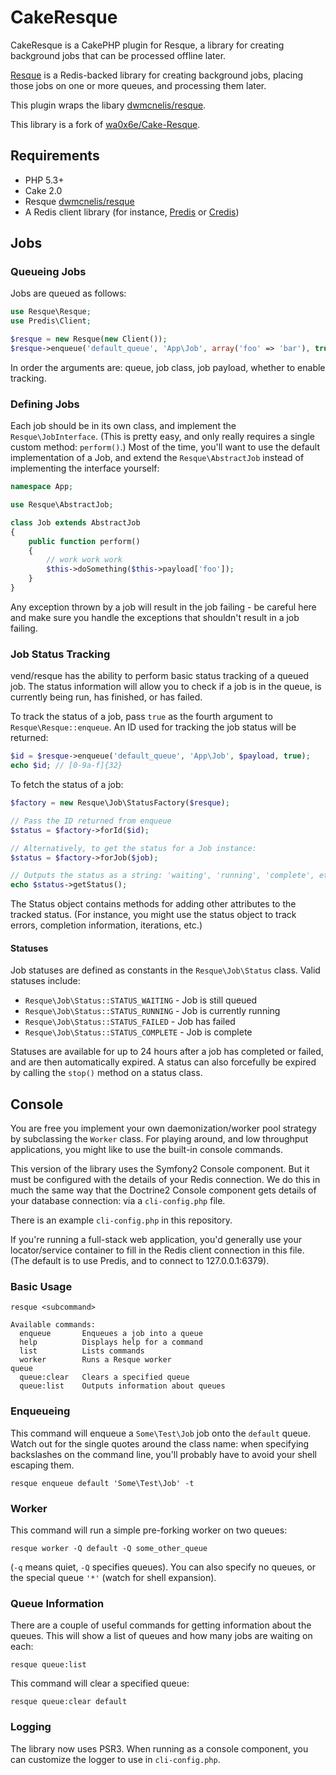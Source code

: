# CakeResque

CakeResque is a CakePHP plugin for Resque, a library for creating background jobs that can be processed offline later.

[Resque](https://github.com/resque/resque) is a Redis-backed library for creating background jobs, placing
those jobs on one or more queues, and processing them later.

This plugin wraps the libary [dwmcnelis/resque](https://github.com/dwmcnelis/resque).

This library is a fork of [wa0x6e/Cake-Resque](https://github.com/wa0x6e/Cake-Resque).

## Requirements

* PHP 5.3+
* Cake 2.0
* Resque [dwmcnelis/resque](https://github.com/dwmcnelis/resque)
* A Redis client library (for instance, [Predis](https://github.com/nrk/predis) or [Credis](https://github.com/colinmollenhour/credis))

## Jobs

### Queueing Jobs

Jobs are queued as follows:

```php
use Resque\Resque;
use Predis\Client;

$resque = new Resque(new Client());
$resque->enqueue('default_queue', 'App\Job', array('foo' => 'bar'), true);
```

In order the arguments are: queue, job class, job payload, whether to enable tracking.

### Defining Jobs

Each job should be in its own class, and implement the `Resque\JobInterface`. (This is pretty easy,
and only really requires a single custom method: `perform()`.) Most of the time, you'll want to
use the default implementation of a Job, and extend the `Resque\AbstractJob` instead of implementing
the interface yourself:

```php
namespace App;

use Resque\AbstractJob;

class Job extends AbstractJob
{
    public function perform()
    {
        // work work work
        $this->doSomething($this->payload['foo']);
    }
}
```

Any exception thrown by a job will result in the job failing - be
careful here and make sure you handle the exceptions that shouldn't
result in a job failing.

### Job Status Tracking

vend/resque has the ability to perform basic status tracking of a queued
job. The status information will allow you to check if a job is in the
queue, is currently being run, has finished, or has failed.

To track the status of a job, pass `true` as the fourth argument to
`Resque\Resque::enqueue`. An ID used for tracking the job status will be
returned:

```php
$id = $resque->enqueue('default_queue', 'App\Job', $payload, true);
echo $id; // [0-9a-f]{32}
```

To fetch the status of a job:

```php
$factory = new Resque\Job\StatusFactory($resque);

// Pass the ID returned from enqueue
$status = $factory->forId($id);

// Alternatively, to get the status for a Job instance:
$status = $factory->forJob($job);

// Outputs the status as a string: 'waiting', 'running', 'complete', etc.
echo $status->getStatus();
```

The Status object contains methods for adding other attributes to the
tracked status. (For instance, you might use the status object to track
errors, completion information, iterations, etc.)

#### Statuses

Job statuses are defined as constants in the `Resque\Job\Status` class.
Valid statuses include:

* `Resque\Job\Status::STATUS_WAITING` - Job is still queued
* `Resque\Job\Status::STATUS_RUNNING` - Job is currently running
* `Resque\Job\Status::STATUS_FAILED` - Job has failed
* `Resque\Job\Status::STATUS_COMPLETE` - Job is complete

Statuses are available for up to 24 hours after a job has completed
or failed, and are then automatically expired. A status can also
forcefully be expired by calling the `stop()` method on a status
class.

## Console

You are free you implement your own daemonization/worker pool strategy by
subclassing the `Worker` class. For playing around, and low throughput
applications, you might like to use the built-in console commands.

This version of the library uses the Symfony2 Console component. But it
must be configured with the details of your Redis connection. We do this
in much the same way that the Doctrine2 Console component gets details
of your database connection: via a `cli-config.php` file.

There is an example `cli-config.php` in this repository.

If you're running a full-stack web application, you'd generally use your
locator/service container to fill in the Redis client connection in this
file. (The default is to use Predis, and to connect to 127.0.0.1:6379).

### Basic Usage

```
resque <subcommand>

Available commands:
  enqueue       Enqueues a job into a queue
  help          Displays help for a command
  list          Lists commands
  worker        Runs a Resque worker
queue
  queue:clear   Clears a specified queue
  queue:list    Outputs information about queues
```

### Enqueueing

This command will enqueue a `Some\Test\Job` job onto the `default` queue.
Watch out for the single quotes around the class name: when specifying backslashes
on the command line, you'll probably have to avoid your shell escaping them.

```
resque enqueue default 'Some\Test\Job' -t
```

### Worker

This command will run a simple pre-forking worker on two queues:

```
resque worker -Q default -Q some_other_queue
```

(`-q` means quiet, `-Q` specifies queues). You can also specify no queues, or
the special queue `'*'` (watch for shell expansion).


### Queue Information

There are a couple of useful commands for getting information about the queues. This
will show a list of queues and how many jobs are waiting on each:

```
resque queue:list
```

This command will clear a specified queue:

```
resque queue:clear default
```

### Logging

The library now uses PSR3. When running as a console component, you can customize
the logger to use in `cli-config.php`.
